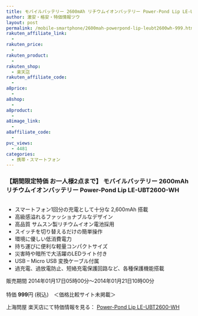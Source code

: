 ```yaml
---
title: モバイルバッテリー 2600mAh リチウムイオンバッテリー Power-Pond Lip LE-UBT2600-WH 期間限定特価999円！
author: 激安・格安・特価情報ツウ
layout: post
permalink: /mobile-smartphone/2600mah-powerpond-lip-leubt2600wh-999.html
rakuten_affiliate_link:
  - 
rakuten_price:
  - 
rakuten_product:
  - 
rakuten_shop:
  - 楽天店
rakuten_affiliate_code:
  - 
a8price:
  - 
a8shop:
  - 
a8product:
  - 
a8image_link:
  - 
a8affiliate_code:
  - 
pvc_views:
  - 4481
categories:
  - 携帯・スマートフォン
---
```

### 【期間限定特価 お一人様2点まで】 モバイルバッテリー 2600mAh リチウムイオンバッテリー Power-Pond Lip LE-UBT2600-WH

<div class="img-bg2 img_L">
  <a href="http://hb.afl.rakuten.co.jp/hgc/032ab3e9.5b793415.039e5bec.4fa1c071/?pc=http%3a%2f%2fitem.rakuten.co.jp%2fdonya%2f10854%2f%3fscid%3daf_link_img&m=http%3a%2f%2fm.rakuten.co.jp%2fdonya%2fi%2f10931509%2f" target="_blank"><img src="http://hbb.afl.rakuten.co.jp/hgb/?pc=http%3a%2f%2fthumbnail.image.rakuten.co.jp%2f%400_mall%2fdonya%2fcabinet%2fitem25%2f10854-0.jpg%3f_ex%3d128x128&m=http%3a%2f%2fthumbnail.image.rakuten.co.jp%2f%400_mall%2fdonya%2fcabinet%2fitem25%2f10854-0.jpg" border="0" title="" alt="" /></a>
</div>

<!--more-->

  * スマートフォン1回分の充電として十分な 2,600mAh 搭載
  * 高級感溢れるファッショナブルなデザイン
  * 高品質 サムスン製リチウムイオン電池採用
  * スイッチを切り替えるだけの簡単操作
  * 環境に優しい低消費電力
  * 持ち運びに便利な軽量コンパクトサイズ
  * 災害時や暗所で大活躍のLEDライト付き
  * USB &#8211; Micro USB 変換ケーブル付属
  * 過充電、過放電防止、短絡充電保護回路など、各種保護機能搭載

販売期間 2014年01月17日05時00分～2014年01月21日10時00分  
<br clear="all" />特価 <span class="tokka-price"><strong>999</strong></span>円 (税込)　＜価格比較サイト未掲載＞

上海問屋 楽天店にて特価情報を見る： <a href="http://hb.afl.rakuten.co.jp/hgc/032ab3e9.5b793415.039e5bec.4fa1c071/?pc=http%3a%2f%2fitem.rakuten.co.jp%2fdonya%2f10854%2f%3fscid%3daf_link_img&m=http%3a%2f%2fm.rakuten.co.jp%2fdonya%2fi%2f10931509%2f" target="_blank"><span class="fs150p">Power-Pond Lip LE-UBT2600-WH</span></a>